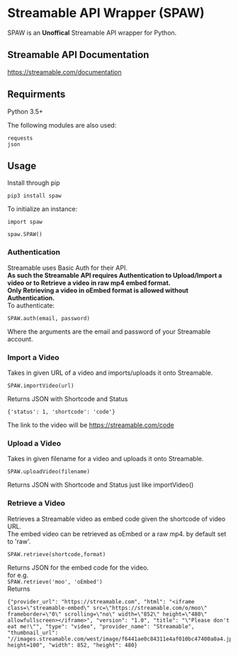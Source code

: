 # Streamable API Wrapper (SPAW)
SPAW is an **Unoffical**   Streamable API wrapper for Python.  

## Streamable API Documentation
https://streamable.com/documentation

## Requirments
Python 3.5+  

The following modules are also used:
```
requests
json
```

## Usage
Install through pip  
```
pip3 install spaw
```  
To initialize an instance:  
``` 
import spaw  

spaw.SPAW() 
```

### Authentication
Streamable uses Basic Auth for their API.  
**As such the Streamable API requires Authentication to Upload/Import a video or to Retrieve a video in raw mp4 embed format.  
Only Retrieving a video in oEmbed format is allowed without Authentication.**  
To authenticate:
```
SPAW.auth(email, password)
```  
Where the arguments are the email and password of your Streamable account.
### Import a Video
Takes in given URL of a video and imports/uploads it onto Streamable.  
```
SPAW.importVideo(url)
```
Returns JSON with Shortcode and Status
```
{'status': 1, 'shortcode': 'code'}
```
The link to the video will be https://streamable.com/code

### Upload a Video
Takes in given filename for a video and uploads it onto Streamable.
```
SPAW.uploadVideo(filename)
```
Returns JSON with Shortcode and Status just like importVideo()

### Retrieve a Video
Retrieves a Streamable video as embed code given the shortcode of video URL.  
The embed video can be retrieved as oEmbed or a raw mp4. by default set to 'raw'. 
```
SPAW.retrieve(shortcode,format)
```
Returns JSON for the embed code for the video.  
for e.g.  
`SPAW.retrieve('moo', 'oEmbed')`  
Returns
```
{"provider_url": "https://streamable.com", "html": "<iframe class=\"streamable-embed\" src=\"https://streamable.com/o/moo\" frameborder=\"0\" scrolling=\"no\" width=\"852\" height=\"480\" allowfullscreen></iframe>", "version": "1.0", "title": "\"Please don't eat me!\"", "type": "video", "provider_name": "Streamable", "thumbnail_url": "//images.streamable.com/west/image/f6441ae0c84311e4af010bc47400a0a4.jpg?height=100", "width": 852, "height": 480}
```